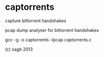 # captorrents
capture bittorrent handshakes

pcap dump analyser
for bittorrent handshakes

gcc -g -o captorrents -lpcap captorrents.c

(c) sagb 2013


